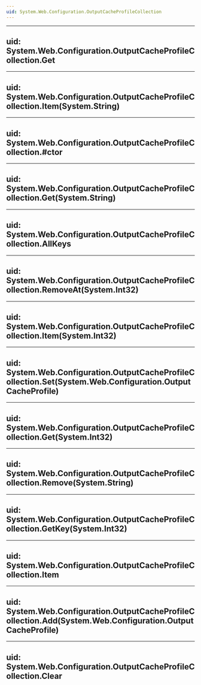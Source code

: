 ```yaml
---
uid: System.Web.Configuration.OutputCacheProfileCollection
---
```


---
uid: System.Web.Configuration.OutputCacheProfileCollection.Get
---

---
uid: System.Web.Configuration.OutputCacheProfileCollection.Item(System.String)
---

---
uid: System.Web.Configuration.OutputCacheProfileCollection.#ctor
---

---
uid: System.Web.Configuration.OutputCacheProfileCollection.Get(System.String)
---

---
uid: System.Web.Configuration.OutputCacheProfileCollection.AllKeys
---

---
uid: System.Web.Configuration.OutputCacheProfileCollection.RemoveAt(System.Int32)
---

---
uid: System.Web.Configuration.OutputCacheProfileCollection.Item(System.Int32)
---

---
uid: System.Web.Configuration.OutputCacheProfileCollection.Set(System.Web.Configuration.OutputCacheProfile)
---

---
uid: System.Web.Configuration.OutputCacheProfileCollection.Get(System.Int32)
---

---
uid: System.Web.Configuration.OutputCacheProfileCollection.Remove(System.String)
---

---
uid: System.Web.Configuration.OutputCacheProfileCollection.GetKey(System.Int32)
---

---
uid: System.Web.Configuration.OutputCacheProfileCollection.Item
---

---
uid: System.Web.Configuration.OutputCacheProfileCollection.Add(System.Web.Configuration.OutputCacheProfile)
---

---
uid: System.Web.Configuration.OutputCacheProfileCollection.Clear
---
